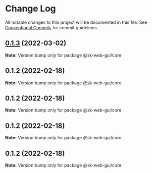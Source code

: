 # Change Log

All notable changes to this project will be documented in this file.
See [Conventional Commits](https://conventionalcommits.org) for commit guidelines.

## [0.1.3](https://github.com/vechai/sk-web-gui/compare/@sk-web-gui/core@0.1.2...@sk-web-gui/core@0.1.3) (2022-03-02)

**Note:** Version bump only for package @sk-web-gui/core






## 0.1.2 (2022-02-18)

**Note:** Version bump only for package @sk-web-gui/core





## 0.1.2 (2022-02-18)

**Note:** Version bump only for package @sk-web-gui/core





## 0.1.2 (2022-02-18)

**Note:** Version bump only for package @sk-web-gui/core





## 0.1.2 (2022-02-18)

**Note:** Version bump only for package @sk-web-gui/core
